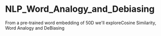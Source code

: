# NLP_Word_Analogy_and_Debiasing
From a pre-trained word embedding of 50D we'll exploreCosine Similarity, Word Analogy and DeBiasing 
